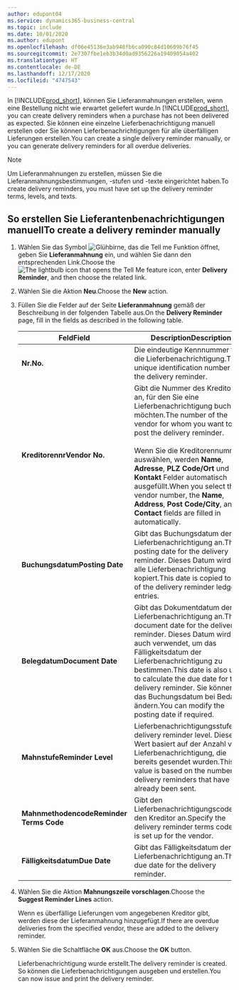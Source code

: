 ```yaml
---
author: edupont04
ms.service: dynamics365-business-central
ms.topic: include
ms.date: 10/01/2020
ms.author: edupont
ms.openlocfilehash: df06e45136e3ab948fb6ca090c84d10609b76f45
ms.sourcegitcommit: 2e7307fbe1eb3b34d0ad9356226a19409054a402
ms.translationtype: HT
ms.contentlocale: de-DE
ms.lasthandoff: 12/17/2020
ms.locfileid: "4747543"
---
```

<span data-ttu-id="9943c-101">In [!INCLUDE[prod_short](../../../includes/prod_short.md)], können Sie Lieferanmahnungen erstellen, wenn eine Bestellung nicht wie erwartet geliefert wurde.</span><span class="sxs-lookup"><span data-stu-id="9943c-101">In [!INCLUDE[prod_short](../../../includes/prod_short.md)], you can create delivery reminders when a purchase has not been delivered as expected.</span></span> <span data-ttu-id="9943c-102">Sie können eine einzelne Lieferbenachrichtigung manuell erstellen oder Sie können Lieferbenachrichtigungen für alle überfälligen Lieferungen erstellen.</span><span class="sxs-lookup"><span data-stu-id="9943c-102">You can create a single delivery reminder manually, or you can generate delivery reminders for all overdue deliveries.</span></span>  

> [!NOTE]
> <span data-ttu-id="9943c-103">Um Lieferanmahnungen zu erstellen, müssen Sie die Lieferanmahnungsbestimmungen, -stufen und -texte eingerichtet haben.</span><span class="sxs-lookup"><span data-stu-id="9943c-103">To create delivery reminders, you must have set up the delivery reminder terms, levels, and texts.</span></span>

## <a name="to-create-a-delivery-reminder-manually"></a><span data-ttu-id="9943c-104">So erstellen Sie Lieferantenbenachrichtigungen manuell</span><span class="sxs-lookup"><span data-stu-id="9943c-104">To create a delivery reminder manually</span></span>  

1. <span data-ttu-id="9943c-105">Wählen Sie das Symbol ![Glühbirne, das die Tell me Funktion](../../../media/ui-search/search_small.png "Tell me-Funktion") öffnet, geben Sie **Lieferanmahnung** ein, und wählen Sie dann den entsprechenden Link.</span><span class="sxs-lookup"><span data-stu-id="9943c-105">Choose the ![The lightbulb icon that opens the Tell Me feature](../../../media/ui-search/search_small.png "Tell me what you want to do") icon, enter **Delivery Reminder**, and then choose the related link.</span></span>  
2. <span data-ttu-id="9943c-106">Wählen Sie die Aktion **Neu**.</span><span class="sxs-lookup"><span data-stu-id="9943c-106">Choose the **New** action.</span></span>  
3. <span data-ttu-id="9943c-107">Füllen Sie die Felder auf der Seite **Lieferanmahnung** gemäß der Beschreibung in der folgenden Tabelle aus.</span><span class="sxs-lookup"><span data-stu-id="9943c-107">On the **Delivery Reminder** page, fill in the fields as described in the following table.</span></span>  

    |<span data-ttu-id="9943c-108">Feld</span><span class="sxs-lookup"><span data-stu-id="9943c-108">Field</span></span>|<span data-ttu-id="9943c-109">Description</span><span class="sxs-lookup"><span data-stu-id="9943c-109">Description</span></span>|  
    |---------------------------------|---------------------------------------|  
    |<span data-ttu-id="9943c-110">**Nr.**</span><span class="sxs-lookup"><span data-stu-id="9943c-110">**No.**</span></span>|<span data-ttu-id="9943c-111">Die eindeutige Kennnummer für die Lieferbenachrichtigung.</span><span class="sxs-lookup"><span data-stu-id="9943c-111">The unique identification number for the delivery reminder.</span></span>|  
    |<span data-ttu-id="9943c-112">**Kreditorennr**</span><span class="sxs-lookup"><span data-stu-id="9943c-112">**Vendor No.**</span></span>|<span data-ttu-id="9943c-113">Gibt die Nummer des Kreditors an, für den Sie eine Lieferbenachrichtigung buchen möchten.</span><span class="sxs-lookup"><span data-stu-id="9943c-113">The number of the vendor for whom you want to post the delivery reminder.</span></span><br /><br /> <span data-ttu-id="9943c-114">Wenn Sie die Kreditorennummer auswählen, werden **Name**, **Adresse**, **PLZ Code/Ort** und **Kontakt** Felder automatisch ausgefüllt.</span><span class="sxs-lookup"><span data-stu-id="9943c-114">When you select the vendor number, the **Name**, **Address**, **Post Code/City**, and **Contact** fields are filled in automatically.</span></span>|  
    |<span data-ttu-id="9943c-115">**Buchungsdatum**</span><span class="sxs-lookup"><span data-stu-id="9943c-115">**Posting Date**</span></span>|<span data-ttu-id="9943c-116">Gibt das Buchungsdatum der Lieferbenachrichtigung an.</span><span class="sxs-lookup"><span data-stu-id="9943c-116">The posting date for the delivery reminder.</span></span> <span data-ttu-id="9943c-117">Dieses Datum wird in alle Lieferbenachrichtigung kopiert.</span><span class="sxs-lookup"><span data-stu-id="9943c-117">This date is copied to all of the delivery reminder ledger entries.</span></span>|  
    |<span data-ttu-id="9943c-118">**Belegdatum**</span><span class="sxs-lookup"><span data-stu-id="9943c-118">**Document Date**</span></span>|<span data-ttu-id="9943c-119">Gibt das Dokumentdatum der Lieferbenachrichtigung an.</span><span class="sxs-lookup"><span data-stu-id="9943c-119">The document date for the delivery reminder.</span></span> <span data-ttu-id="9943c-120">Dieses Datum wird auch verwendet, um das Fälligkeitsdatum der Lieferbenachrichtigung zu bestimmen.</span><span class="sxs-lookup"><span data-stu-id="9943c-120">This date is also used to calculate the due date for the delivery reminder.</span></span> <span data-ttu-id="9943c-121">Sie können das Buchungsdatum bei Bedarf ändern.</span><span class="sxs-lookup"><span data-stu-id="9943c-121">You can modify the posting date if required.</span></span>|  
    |<span data-ttu-id="9943c-122">**Mahnstufe**</span><span class="sxs-lookup"><span data-stu-id="9943c-122">**Reminder Level**</span></span>|<span data-ttu-id="9943c-123">Lieferbenachrichtigungsstufe.</span><span class="sxs-lookup"><span data-stu-id="9943c-123">The delivery reminder level.</span></span> <span data-ttu-id="9943c-124">Dieser Wert basiert auf der Anzahl von Lieferbenachrichtigung, die bereits gesendet wurden.</span><span class="sxs-lookup"><span data-stu-id="9943c-124">This value is based on the number of delivery reminders that have already been sent.</span></span>|  
    |<span data-ttu-id="9943c-125">**Mahnmethodencode**</span><span class="sxs-lookup"><span data-stu-id="9943c-125">**Reminder Terms Code**</span></span>|<span data-ttu-id="9943c-126">Gibt den Lieferbenachrichtigungscode für den Kreditor an.</span><span class="sxs-lookup"><span data-stu-id="9943c-126">Specify the delivery reminder terms code that is set up for the vendor.</span></span>|  
    |<span data-ttu-id="9943c-127">**Fälligkeitsdatum**</span><span class="sxs-lookup"><span data-stu-id="9943c-127">**Due Date**</span></span>|<span data-ttu-id="9943c-128">Gibt das Fälligkeitsdatum der Lieferbenachrichtigung an.</span><span class="sxs-lookup"><span data-stu-id="9943c-128">The due date for the delivery reminder.</span></span>|  

4. <span data-ttu-id="9943c-129">Wählen Sie die Aktion **Mahnungszeile vorschlagen**.</span><span class="sxs-lookup"><span data-stu-id="9943c-129">Choose the **Suggest Reminder Lines** action.</span></span>  

    <span data-ttu-id="9943c-130">Wenn es überfällige Lieferungen vom angegebenen Kreditor gibt, werden diese der Lieferanmahnung hinzugefügt.</span><span class="sxs-lookup"><span data-stu-id="9943c-130">If there are overdue deliveries from the specified vendor, these are added to the delivery reminder.</span></span>  

5. <span data-ttu-id="9943c-131">Wählen Sie die Schaltfläche **OK** aus.</span><span class="sxs-lookup"><span data-stu-id="9943c-131">Choose the **OK** button.</span></span>  

    <span data-ttu-id="9943c-132">Lieferbenachrichtigung wurde erstellt.</span><span class="sxs-lookup"><span data-stu-id="9943c-132">The delivery reminder is created.</span></span> <span data-ttu-id="9943c-133">So können die Lieferbenachrichtigungen ausgeben und erstellen.</span><span class="sxs-lookup"><span data-stu-id="9943c-133">You can now issue and print the delivery reminder.</span></span>  
